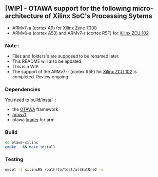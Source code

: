 ## [WIP] - OTAWA support for the following micro-architecture of Xilinx SoC's Processing Sytems 
- ARMv7-a (cortex A9) for [Xilinx Zync 7000](https://drive.google.com/drive/folders/1UwEQyxQ0KhWbEKnPWlrS3Vo266l_elHG?usp=sharing)
- ARMv8-a (cortex A53) and ARMv7-r (cortex R5F) for [Xilinx ZCU 102](https://drive.google.com/file/d/1tGO_EcPoMxhlQ6fq65_nAHACKT17WFPU/view?usp=drive_link)

### Note : 
- Files and folders's are supposed to be renamed later.
- This README will also be apdated
- This is a WIP.
- The support of the ARMv7-r (cortex R5F) for [Xilinx ZCU 102](https://drive.google.com/file/d/1tGO_EcPoMxhlQ6fq65_nAHACKT17WFPU/view?usp=drive_link) is completed. Review ongoing
### Dependencies

You need to build/install :
- the [OTAWA](https://github.com/statinf-otawa/otawa-project) framework
- [armv7t](https://github.com/statinf-otawa/armv7t/tree/master)
- otawa [loader](https://git.renater.fr/anonscm/git/otawa/otawa-arm.git) for arm 

### Build

```sh
cd otawa-xilinx
cmake . && make install
```

### Testing
```sh
owcet -s xilinxR5 /path/to/test/allButOne2 -v 
```